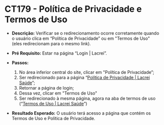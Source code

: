 # CT179 - Política de Privacidade e Termos de Uso

- **Descrição:** Verificar se o redirecionamento ocorre corretamente quando o usuário clica em  “Política de Privacidade” ou em "Termos de Uso" (eles redirecionam para o mesmo link).

- **Pré Requisito:** Estar na página “Login | Lacrei”.

- **Passos:**
    1. No área inferior central do site, clicar em "Política de Privacidade”;
    2. Ser redirecionado para a página “[Política de Privacidade | Lacrei Saúde](https://lacreisaude.com.br/politica-de-privacidade/)”;
    3. Retornar a página de login;
    4. Dessa vez, clicar em "Termos de Uso"
    5. Ser redirecionado à mesma página, agora na aba de termos de uso (“[Termos de Uso | Lacrei Saúde](https://lacreisaude.com.br/termos-de-uso/)”)
    
- **Resultado Esperado:** O usuário terá acesso a página que contém os Termos de Uso e Política de Privacidade.
